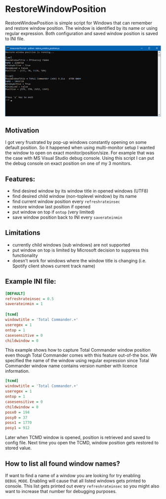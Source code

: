 # RestoreWindowPosition

RestoreWindowPosition is simple script for Windows that can remember and restore window position. The window is identified by its name or using regular expression. Both configuration and saved window position is saved to INI file.

![](./docs/screenshot.PNG "RestoreWindowPosition screenshot")

## Motivation

I got very frustrated by pop-up windows constantly opening on some default position. So it happened when using multi-monitor setup I wanted the window to open on exact monitor/position/size. For example that was the case with MS Visual Studio debug console. Using this script I can put the debug console on exact position on one of my 3 monitors.

## Features:

- find desired window by its window title in opened windows (UTF8)
- find desired child window (non-toplevel window) by its name
- find current window position every `refreshrateinsec`
- restore window last position if opened
- put window on top if `ontop` (very limited)
- save window position back to INI every `saverateinmin`

## Limitations

- currently child windows (sub windows) are not supported
- put window on top is limited by Microsoft decision to suppress this functionality
- doesn't work for windows where the window title is changing (i.e. Spotify client shows current track name)

## Example INI file:

```ini
[DEFAULT]
refreshrateinsec = 0.5
saverateinmin = 1

[tcmd]
windowtitle = 'Total Commander.+'
useregex = 1
ontop = 1
casesensitive = 0
childwindow = 0
```

This example shows how to capture Total Commander window position even though Total Commander comes with this feature out-of-the box. We specified the name of the window using regular expression since Total Commander window name contains version number with licence information. 

```ini
[tcmd]
windowtitle = 'Total Commander.+'
useregex = 1
ontop = 1
casesensitive = 0
childwindow = 0
posx0 = 194
posy0 = 37
posx1 = 1770
posy1 = 912
```

Later when TCMD window is opened, position is retrieved and saved to config file. Next time you open the TCMD, window position gets restored to stored value.

## How to list all found window names?

If want to find a name of a window you are looking for try enabling `DEBUG_MODE`. Enabling will cause that all listed windows gets printed to console. This list gets printed out every `refreshrateinsec` so you might also want to increase that number for debugging purposes.
